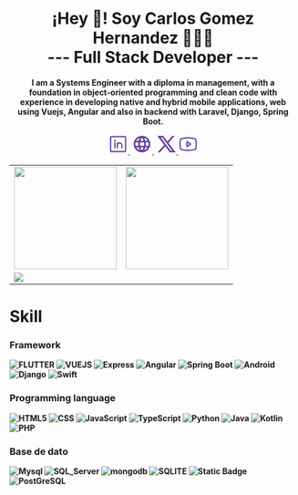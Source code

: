 <p align="center" width="300">
   <h1 align="center">¡Hey 👋! Soy Carlos Gomez Hernandez 👨🏻‍💻<br/><strong>--- Full Stack Developer ---<strong></h1>
</p>

<p align="center">I am a Systems Engineer with a diploma in management, with a foundation in object-oriented programming and clean code with experience in developing native and hybrid mobile applications, web using Vuejs, Angular and also in backend with Laravel, Django, Spring Boot.</p>

<p align="center">
   <a href="https://www.linkedin.com/in/carlos-iván-gómez-hernández-18296b156" target="blank" style='margin-right:4px'>
    <svg style="color: #64419a;" data-v-29b80ac6="" xmlns="http://www.w3.org/2000/svg" width="2.5em" height="2.5em" viewBox="0 0 256 256"><path data-v-29b80ac6="" fill="currentColor" d="M216 24H40a16 16 0 0 0-16 16v176a16 16 0 0 0 16 16h176a16 16 0 0 0 16-16V40a16 16 0 0 0-16-16Zm0 192H40V40h176v176ZM96 112v64a8 8 0 0 1-16 0v-64a8 8 0 0 1 16 0Zm88 28v36a8 8 0 0 1-16 0v-36a20 20 0 0 0-40 0v36a8 8 0 0 1-16 0v-64a8 8 0 0 1 15.79-1.78A36 36 0 0 1 184 140Zm-84-56a12 12 0 1 1-12-12a12 12 0 0 1 12 12Z"></path></svg>
  </a>
   <a href="https://carlosgomezh.com" target="blank" style='margin-right:4px'>
    <svg style="color: #64419a;" xmlns="http://www.w3.org/2000/svg" width="2.5em" height="2.5em" viewBox="0 0 24 24"><path fill="currentColor" d="M16.36 14c.08-.66.14-1.32.14-2c0-.68-.06-1.34-.14-2h3.38c.16.64.26 1.31.26 2s-.1 1.36-.26 2m-5.15 5.56c.6-1.11 1.06-2.31 1.38-3.56h2.95a8.03 8.03 0 0 1-4.33 3.56M14.34 14H9.66c-.1-.66-.16-1.32-.16-2c0-.68.06-1.35.16-2h4.68c.09.65.16 1.32.16 2c0 .68-.07 1.34-.16 2M12 19.96c-.83-1.2-1.5-2.53-1.91-3.96h3.82c-.41 1.43-1.08 2.76-1.91 3.96M8 8H5.08A7.923 7.923 0 0 1 9.4 4.44C8.8 5.55 8.35 6.75 8 8m-2.92 8H8c.35 1.25.8 2.45 1.4 3.56A8.008 8.008 0 0 1 5.08 16m-.82-2C4.1 13.36 4 12.69 4 12s.1-1.36.26-2h3.38c-.08.66-.14 1.32-.14 2c0 .68.06 1.34.14 2M12 4.03c.83 1.2 1.5 2.54 1.91 3.97h-3.82c.41-1.43 1.08-2.77 1.91-3.97M18.92 8h-2.95a15.65 15.65 0 0 0-1.38-3.56c1.84.63 3.37 1.9 4.33 3.56M12 2C6.47 2 2 6.5 2 12a10 10 0 0 0 10 10a10 10 0 0 0 10-10A10 10 0 0 0 12 2Z"/></svg>
  </a>
  <a href="https://twitter.com/codewhiskers25" target="blank">
    <svg style="color: #64419a;" data-v-29b80ac6="" xmlns="http://www.w3.org/2000/svg" width="2.5em" height="2.5em" viewBox="0 0 24 24"><path data-v-29b80ac6="" fill="currentColor" d="M8 2H1l8.26 11.014L1.45 22H4.1l6.388-7.349L16 22h7l-8.608-11.478L21.8 2h-2.65l-5.986 6.886L8 2Zm9 18L5 4h2l12 16h-2Z"></path></svg>
  </a>
  <a href="https://www.youtube.com/@CodeWhiskers" target="blank">
    <svg style="color: #64419a" data-v-29b80ac6="" xmlns="http://www.w3.org/2000/svg" width="2.5em" height="2.5em" viewBox="0 0 256 256" style="margin-left: 1rem;"><path data-v-29b80ac6="" fill="currentColor" d="m164.44 121.34l-48-32A8 8 0 0 0 104 96v64a8 8 0 0 0 12.44 6.66l48-32a8 8 0 0 0 0-13.32ZM120 145.05V111l25.58 17Zm114.33-75.53a24 24 0 0 0-14.49-16.4C185.56 39.88 131 40 128 40s-57.56-.12-91.84 13.12a24 24 0 0 0-14.49 16.4C19.08 79.5 16 97.74 16 128s3.08 48.5 5.67 58.48a24 24 0 0 0 14.49 16.41C69 215.56 120.4 216 127.34 216h1.32c6.94 0 58.37-.44 91.18-13.11a24 24 0 0 0 14.49-16.41c2.59-10 5.67-28.22 5.67-58.48s-3.08-48.5-5.67-58.48Zm-15.49 113a8 8 0 0 1-4.77 5.49c-31.65 12.22-85.48 12-86 12H128c-.54 0-54.33.2-86-12a8 8 0 0 1-4.77-5.49C34.8 173.39 32 156.57 32 128s2.8-45.39 5.16-54.47A8 8 0 0 1 41.93 68c30.52-11.79 81.66-12 85.85-12h.27c.54 0 54.38-.18 86 12a8 8 0 0 1 4.77 5.49C221.2 82.61 224 99.43 224 128s-2.8 45.39-5.16 54.47Z"></path></svg>
  </a>
</p>


<div align="center">
    <table>
        <tr>
            <td><img target='_blank' height="180em" src="https://github-readme-stats.vercel.app/api?username=goher22&layout=compact&langs_count=6&theme=tokyonight"/></td>
            <td><img target='_blank' height="180em" src="https://github-readme-stats.vercel.app/api/top-langs/?username=goher22&layout=compact&langs_count=6&theme=tokyonight"/></td>
        </tr>
        <tr>
            <td colspan="2"><img target='_blank' src="https://github-readme-streak-stats.herokuapp.com/?user=goher22&theme=tokyonight&hide_border=false"/></td>
        </tr>
    </table>
</div>




# Skill
### **Framework**
![FLUTTER](https://img.shields.io/badge/flutter-02569B?style=for-the-badge&logo=flutter&logoColor=white)
![VUEJS](https://img.shields.io/badge/vue.js-4FC08D?style=for-the-badge&logo=vuedotjs&logoColor=white)
![Express](https://img.shields.io/badge/nodedotjs-339933?style=for-the-badge&logo=nodedotjs&logoColor=white)
![Angular](https://img.shields.io/badge/angular-DD0031?style=for-the-badge&logo=angular&logoColor=white)
![Spring Boot](https://img.shields.io/badge/spring%20boot-6DB33F?style=for-the-badge&logo=spring%20boot&logoColor=white)
![Android](https://img.shields.io/badge/android-3DDC84?style=for-the-badge&logo=android&logoColor=white)
![Django](https://img.shields.io/badge/django-092E20?style=for-the-badge&logo=django&logoColor=white)
![Swift](https://img.shields.io/badge/swift-F05138?style=for-the-badge&logo=swift&logoColor=white)

### **Programming language**
![HTML5](https://img.shields.io/badge/HTML-E34F26?style=for-the-badge&logo=html5&logoColor=white)
![CSS](https://img.shields.io/badge/CSS-1572B6?style=for-the-badge&logo=css3&logoColor=white)
![JavaScript](https://img.shields.io/badge/javascript-%23323330.svg?style=for-the-badge&logo=javascript&logoColor=%23F7DF1E)
![TypeScript](https://img.shields.io/badge/TypeScript-blue?style=for-the-badge&logo=typescript&logoColor=white)
![Python](https://img.shields.io/badge/Python-3776AB?style=for-the-badge&logo=python&logoColor=white)
![Java](https://img.shields.io/badge/java-%23ED8B00.svg?style=for-the-badge&logo=openjdk&logoColor=white)
![Kotlin](https://img.shields.io/badge/kotlin-7F52FF?style=for-the-badge&logo=kotlin&logoColor=white)
![PHP](https://img.shields.io/badge/php-777BB4?style=for-the-badge&logo=php&logoColor=white)

### **Base de dato**
![Mysql](https://img.shields.io/badge/mysql-4479A1?style=for-the-badge&logo=mysql&logoColor=white)
![SQL_Server](https://img.shields.io/badge/sqlserver-CC2927?style=for-the-badge&logo=microsoftsqlserver&logoColor=white)
![mongodb](https://img.shields.io/badge/mongodb-47A248?style=for-the-badge&logo=mongodb&logoColor=white)
![SQLITE](https://img.shields.io/badge/sqlite-003B57?style=for-the-badge&logo=sqlite&logoColor=white)
![Static Badge](https://img.shields.io/badge/firebase-233223?style=for-the-badge&logo=firebase)
![PostGreSQL](https://img.shields.io/badge/postgresql-4169E1?style=for-the-badge&logo=postgresql&logoColor=white)
